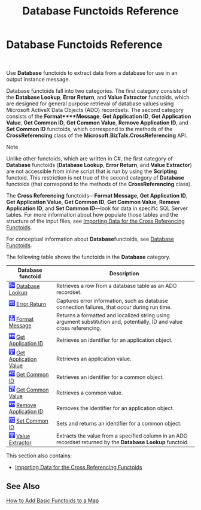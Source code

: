 ﻿---
title: Database Functoids Reference
TOCTitle: Database Functoids Reference
ms:assetid: fcd72f31-d451-43fb-aa2a-23e42b0a0985
ms:mtpsurl: https://msdn.microsoft.com/library/Aa562112(v=BTS.80)
ms:contentKeyID: 51533709
ms.date: 08/30/2017
mtps_version: v=BTS.80
---

# Database Functoids Reference

 

Use **Database** functoids to extract data from a database for use in an output instance message.

Database functoids fall into two categories. The first category consists of the **Database Lookup**, **Error Return**, and **Value Extractor** functoids, which are designed for general purpose retrieval of database values using Microsoft ActiveX Data Objects (ADO) recordsets. The second category consists of the **Format\*\*\*\*Message**, **Get Application ID**, **Get Application Value**, **Get Common ID**, **Get Common Value**, **Remove Application ID**, and **Set Common ID** functoids, which correspond to the methods of the **CrossReferencing** class of the **Microsoft.BizTalk.CrossReferencing** API.


> [!NOTE]
> <P>Unlike other functoids, which are written in C#, the first category of <STRONG>Database</STRONG> functoids (<STRONG>Database Lookup</STRONG>, <STRONG>Error Return</STRONG>, and <STRONG>Value Extractor</STRONG>) are not accessible from inline script that is run by using the <STRONG>Scripting</STRONG> functoid. This restriction is not true of the second category of <STRONG>Database</STRONG> functoids (that correspond to the methods of the <STRONG>CrossReferencing</STRONG> class).</P>



The **Cross Referencing** functoids—**Format Message**, **Get Application ID**, **Get Application Value**, **Get Common ID**, **Get Common Value**, **Remove Application ID**, and **Set Common ID**—look for data in specific SQL Server tables. For more information about how populate those tables and the structure of the input files, see [Importing Data for the Cross Referencing Functoids](importing-data-for-the-cross-referencing-functoids.md).

For conceptual information about **Database**functoids, see [Database Functoids](https://msdn.microsoft.com/library/aa560892\(v=bts.80\)).

The following table shows the functoids in the **Database** category.

<table>
<thead>
<tr class="header">
<th>Database functoid</th>
<th>Description</th>
</tr>
</thead>
<tbody>
<tr class="odd">
<td><img src="images/Aa562112.46f7eca0-1dba-456f-8720-24db8c35fae6(BTS.80).jpeg" /> <a href="database-lookup-functoid.md">Database Lookup</a></td>
<td>Retrieves a row from a database table as an ADO recordset.</td>
</tr>
<tr class="even">
<td><img src="images/Aa559365.7a3b89f4-0550-47f4-8cfa-6ff1b295005e(BTS.80).jpeg" /> <a href="error-return-functoid.md">Error Return</a></td>
<td>Captures error information, such as database connection failures, that occur during run time.</td>
</tr>
<tr class="odd">
<td><img src="images/Aa562112.70a6fb56-e342-4bd0-87ce-7cc77984928d(BTS.80).jpeg" /> <a href="format-message-functoid.md">Format Message</a></td>
<td>Returns a formatted and localized string using argument substitution and, potentially, ID and value cross referencing.</td>
</tr>
<tr class="even">
<td><img src="images/Aa562112.96ae57bf-a9fd-4756-b802-0ccc2fbedfc3(BTS.80).jpeg" /> <a href="get-application-id-functoid.md">Get Application ID</a></td>
<td>Retrieves an identifier for an application object.</td>
</tr>
<tr class="odd">
<td><img src="images/Aa562112.90056a7f-8635-49bd-bb2c-c0646a9aff1f(BTS.80).jpeg" /> <a href="get-application-value-functoid.md">Get Application Value</a></td>
<td>Retrieves an application value.</td>
</tr>
<tr class="even">
<td><img src="images/Aa562112.26f78937-34c9-4149-9603-519109276d7c(BTS.80).jpeg" /> <a href="get-common-id-functoid.md">Get Common ID</a></td>
<td>Retrieves an identifier for a common object.</td>
</tr>
<tr class="odd">
<td><img src="images/Aa562112.e457cba1-6b35-4ef1-a872-19df042ea1cc(BTS.80).jpeg" /> <a href="get-common-value-functoid.md">Get Common Value</a></td>
<td>Retrieves a common value.</td>
</tr>
<tr class="even">
<td><img src="images/Aa562112.96ae57bf-a9fd-4756-b802-0ccc2fbedfc3(BTS.80).jpeg" /> <a href="remove-application-id.md">Remove Application ID</a></td>
<td>Removes the identifier for an application object.</td>
</tr>
<tr class="odd">
<td><img src="images/Aa562112.6c2faac4-f20d-4d8c-8553-578c41c04eb9(BTS.80).jpeg" /> <a href="set-common-id-functoid.md">Set Common ID</a></td>
<td>Sets and returns an identifier for a common object.</td>
</tr>
<tr class="even">
<td><img src="images/Aa562112.8a16abc4-981d-49cb-87e5-6bb7b57b8cf0(BTS.80).jpeg" /> <a href="value-extractor-functoid.md">Value Extractor</a></td>
<td>Extracts the value from a specified column in an ADO recordset returned by the <strong>Database Lookup</strong> functoid.</td>
</tr>
</tbody>
</table>


This section also contains:

  - [Importing Data for the Cross Referencing Functoids](importing-data-for-the-cross-referencing-functoids.md)

## See Also

[How to Add Basic Functoids to a Map](https://msdn.microsoft.com/library/aa560635\(v=bts.80\))

